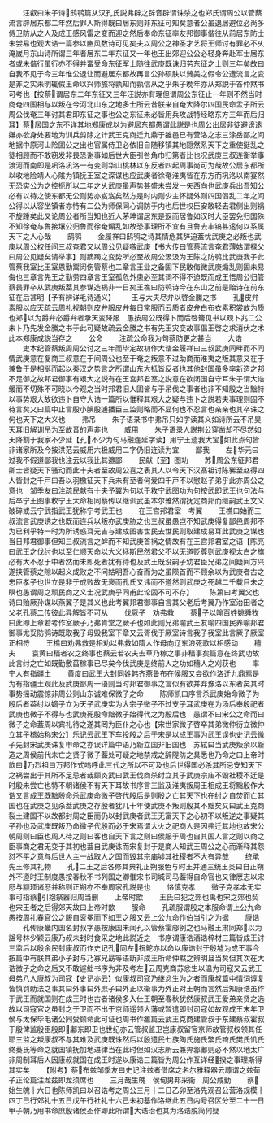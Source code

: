 <!-- { "loadSidebar": true } -->
　　汪叡曰朱子诗鸱鹗篇从汉孔氏説弗辟之辟音辟谓诛杀之也郑氏谓周公以管蔡流言辟居东都二年然后罪人斯得既曰居东则非东征可知矣意者公虽退居避位必尚多侍卫防从之人及成王感风雷之变而迎之然后奉命东征率友邦御事偕往从前居东防士未尝易也观大诰一篇参以豳风数诗可见矣夫以周公之神圣才艺将王师讨有罪必不乆淹嵗月东山诗所谓三年者居东二年东征又一年也王出郊迎公公必轻身奔赴军士居东者或未偕行虽行亦不得并畱受命东征军士随往武庚既诛归劳东征之士则三年矣故曰自我不见于今三年惟公退让而避居东都故再言公孙硕肤以賛美之假令公遭流言之变是非之实未明辄假王命以兴师旅将孰知而孰信从之乎朱子晚年亦从郑説于答仲黙书可考也【按蔡谓居东二年东征又三年汪説亦有理但谓周公东征止一年则不然当时商奄四国相与以叛在今河北山东之地多士所云昔朕来自奄大降尔四国民命孟子所云周公伐奄三年讨其君即东征之事也公之东征未必皆用兵攻战特经略东方三年而后归耳】蔡居国之东不详其地郑康成以为避居东都愚谓此説是也周公出居非徒避谤逺嫌亦欲身处要地为训兵剪除之计武王克商迁九鼎于雒邑已有营洛之志三涂岳鄙之间地据中原河山险固公之出也官属侍卫必依旧自随移镇其地隠然系天下之重使挺乱之徒相顾而不敢窃发非畏恐谢事如后世大臣引咎角巾归第者比也况武庚三叔连衡举事渡河而南即是巩洛巩洛一有变则华山桃林以东反者四起周事尚可为哉故公居东都所以收地险靖人心隂为镇抚王室之深谋也应武庚者徐奄淮夷皆在东方而巩洛以南宴然无恐实公为之控扼所以二年之乆武庚虽声势甚盛未尝发一矢西向也武庚兵出吾知公必有以待之使东都无公则势亦岌岌矣然方是时内则少主怀疑外则四国倡乱二年之间公得以从容坐镇者亦恃有二公为师保同心调防于内也后世权臣安敢轻去君侧出则祸不旋踵矣此又论周公者所当知也近人茅坤谓居东是返而居鲁如汉时大臣罢免归国殊不知徐奄与鲁接壤公归鲁而徐奄煽乱如故恐事理所不宜有且鲁去丰镐甚逺何以系属天下之人心哉
　　鸱鸮
　　金履祥曰鸱鸮之诗其情危其辞迫葢忧武庚之必叛也武庚以周公权任间三叔奄君又以周公见疑嗾武庚【书大传曰管蔡流言奄君薄姑谓禄父曰周公见疑矣请举事】则蹢躅之变势所必至故周公汲汲为王陈之防鸮比武庚我子此管蔡我室比王室恩勤鬻闵伤管蔡也二章言王业之备固下民敢侮微武庚煽乱则固未易侮也三章言先王之勤劳四章言王室孤危外患必至其词不得不迫既而成王悟周公归管蔡畏罪卒从武庚叛葢其参谋造祸非一日矣王樵曰防鸮诗今在东山之前是贻诗在前东征在后甚明【予有辨详毛诗通义】
　　王与大夫尽弁以啓金縢之书
　　孔皮弁素服以应天疏云周礼视朝则皮弁服皮弁每日常服而云质者皮弁白布衣素积裳故为质也郑以为爵弁必爵弁者承天变降服　愚按周公既得卜而后啓籥见书以观卜兆二公未卜乃先发金縢之书于此可疑故疏云金縢之书有先王灾变故事倡王啓之求消伏之术此本郑康成説当存之
　　公命
　　注疏公命我为句蔡防更之甚当
　　大诰
　　史本纪管蔡叛周周公讨之三年而毕定故初作大诰金履祥曰三叔武庚同畔而不同情武庚意在复商三叔意在于间周公也至于奄之叛意不过助商而淮夷之叛其意又在于兼鲁于是相挻而起以秦汉之势言之所谓山东大抵皆反者也其他封国虽多率新造之邦不足御之故邦君御事有艰大之説有在王宫邦君室之説意在欲闭国自守耳朱子谓大诰缓而不切殊不可晓以今观之当时邦君旧人固皆与于吊伐之事者也非不知殷之当黜特以事势艰大故欲违卜自守大诰一篇所以惟释其艰大之疑与违卜之説若夫事理则固不待言矣又曰篇中止言殷小腆殷逋播臣三监则略而不显何也不忍言也亲亲也其卒诛之何也天下之大义也
　　弗吊
　　朱子语录书中弗吊只如字读其义如诗所云不吊昊天耳旧解训吊为至故音的声非也
　　威用
　　朱子语录人説荆公穿凿却不尽然如天降割于我家不少延【孔不少为句马融连延字读】用宁王遗我大宝如此点句皆非诸家所及今按洪范云威用六极威用二字仍旧连读为宜
　　鄙我
　　左华元曰过我不假道鄙我也注云以我比其邉鄙
　　民献【至】图功
　　苏周公东征邦君卿士皆疑天下骚动而此十夫者至故周公喜之表其人以令天下汉髙祖讨陈豨至赵得四人皆封之千戸曰吾以羽檄征天下兵未有至者何爱四千戸不以慰赵子弟乎此亦周公之意也　邹季友曰注疏民献有十夫予翼为句以于敉宁武图功为句按武即武王也句法与后卒宁王图事敉宁王大命相同蔡传以继训武虽本尔雅然谓抚定商邦而继嗣武王文义破碎或云宁武指武王犹称宁考武王也
　　在王宫邦君室　考翼
　　王樵曰始而三叔流言武庚诱之也既而连兵以叛亦武庚胁之也三叔虽愚岂不知武庚得复鄙邑周邦不为已利乎特一时为所诱惑耳元吉与建成图害世民去世民则取建成易耳此武庚之谋也当日邦君御事但知三叔流言之衅而不知武庚首祸之情故有在王宫邦君室之语【陈亮曰武王之伐纣也以至仁顺天命以大义拯斯民然君父不以无道贬尊则武庚视太白之旗必有大不忍于中者然而未即死者犹有待也及武王既没嗣子幼君臣兄弟之间疑间方兴遂挟管蔡之隙以起义成败之不问姑明吾心奋而为之虽陨首而不顾余以为武庚者古之忠臣孝子也世立是非于成败故无褒而孔氏又讳而不道然则武庚之死越二千载目未之瞑也愚谓周之顽民商之义士况武庚乎同甫此论固不可不存】
　　陈第曰考翼父也诗曰贻厥孙谋以燕翼子是其义也此考翼邦君御事自言其父老后考翼乃作室治田者之父老孔蔡二传彼此异解皆不可从
　　伐厥子　劝弗救
　　蔡子以喻百姓姚舜牧曰此即上章若考作室厥子乃弗肯堂之厥子也如此则兄弟喻武王友喻四国民养喻邦君御事尤妥防鸮诗既取我子母毁我室下章又云胥伐于厥室诗言我子我室此言厥子厥室正相符
　　王樵曰劝弗救是相劝以弗救如隋人作母向辽东浪死歌以相感动
　　穯夫
　　袁黄曰穑者农之终事也蔡云若农夫去草乃稼之事非穑事矣篇意在终武功故此言纣之亡如既勤敷菑稼事已尽矣今伐武庚是终前人之功如穯人之刈获也
　　率宁人有指疆土
　　黄度曰武王大封同姓韩齐燕鲁布在侯服又尝欲作洛迁九鼎焉是为有指疆土观此及武庚鄙周一语则当时邦君御事之言似有欲并弃豫洛以东者矣其时事势摇动震惊非周公则山东诚难保微子之命
　　陈师凯曰序言杀武庚始命微子为殷后者葢纣以嫡子立为天子武庚实为大宗子微子不过支子耳武庚在为汤后奉殷祀者武庚也微子不得与也武庚死殷命黜微子始得代之为殷后也　愚谓不曰宋公之命而曰微子之命葢周以宾礼待之遂其罔为臣仆之心也【宋世家微子啓卒其弟微仲衍立微仲立其子稽始称宋公】乐记云武王下车投殷之后于宋是以成王事为武王误也史记云微子先封宋武庚诛复申命之亦误详篇中语乃新立国非旧国也　苏轼曰当武庚叛余以新造之周侯前代未亡之贤子微子葢处可疑之地禁戒之辞隄防之具悉也乃命之曰上帝时歆曰乃烈祖曰万邦作式呜呼此三代之所以不可及也后世得国必杀其所忌安知天下之祸尝出于其所不足忌者哉顾炎武曰武王伐商杀纣立其子武庚宗庙不毁社稷不迁是时殷未尝亡也特不朝诸侯不有天下耳故书序言三监及淮夷叛周王相成王将黜殷作大诰又言成王既黜殷命杀武庚命微子啓代殷后是则殷之亡其天下也在纣之自焚而亡其国也在武庚之见杀葢武庚之存殷者犹几十年使武庚不叛则殷其不黜矣又曰武王克商裂土建国不以故都封周之臣而仍以封武庚者武王无富天下之心初不以叛逆之事疑其子孙也及武庚既叛乃命微子代殷而必于宋焉谓大火之祀商人是因弗迁其地也故宋公朝周则曰臣也周人待之则曰客也自天下言之则曰侯服于周也自其国人言之则以商之臣事商之君无变于其初也葢自武庚诛而宋复封于是商人知武王周公之心而渐释其怨怼不平之意与后世人主一战取人之国而毁其宗庙墟其社稷者不大有异哉
　　统承先王修其礼物
　　孔二王之后各修其典礼正朔服色与时王并通三统王炎曰自正朔外不遵时王制度愚按春秋不书列国之卿惟宋书司城司马葢得自命官也又律厯志以宋厯与颛顼诸厯并称则正朔亦不奉周家孔説是也
　　恪慎克孝
　　微子克孝本无实事可指蔡引抱祭器归周当删
　　上帝时歆
　　王氏曰犯之郊也禹也宋之郊也契也宋王者之后得郊天故曰上帝时歆
　　服命
　　孔疏服谓殷之本服命谓上公九命愚按周礼春官公之服自衮冕而下如王之服又云上公九命作伯当引之为据
　　康诰
　　孔传康畿内国名封叔字愚按康国未闻孔以管蔡霍郕例之也马融王肃同郑以为諡号林少颖云康乃叔未封时食采之地此説近之　书序谓康诰酒诰梓材三篇皆成王讨三监后以殷余民封康叔而作史记孔同左祝鮀亦以命以康诰封于殷墟为成王事今按篇中有朕其弟小子封与乃寡兄勗等语断非成王所命仲黙之辨明且当矣但其次在大诰微子之命之后又不敢遽绌书序为非及考左云周克商苏忿生以温为司寇又云武王母弟八人康叔为司寇【史记亦云】似康叔司寇乃继忿生为之者而康叔篇中情词谆复皆慎罚勅法之事其曰外事曰外庶子曰外正以衞事为外正对王朝而言然后知康诰虽作于武王而就国则在成王时也古者诸侯多入仕王朝至春秋犹然康叔武王爱弟亲贤之选故以司寇官之虽封之于卫而不出于京师遥领大藩或暂遣即封司寇如故观成王末年卫侯与太保毕毛诸公同受顾命此可证也周书作雒篇云武王克商建管叔于东建蔡叔霍叔于殷俾监殷臣殷即鄘东即卫也世纪亦云管叔监卫岂康叔留官京师故管叔权领其任耶三监之叛康叔不与其难及武庚既诛然后以殷遗民七族陶氏施氏繁氏锜氏樊氏饥氏终葵氏等命之就国镇抚加地进律当在此时但如汉志所云兼畀邶鄘则必不然以地太广非周制耳后人因康叔就国在成王时遂以康诰三篇皆为周公作互详经揆之事理斯得其实矣
　　【附考】蔡布兹邹季友曰史记注兹者借席之名尔雅释器云蓐谓之兹荀子正论篇注龙兹即龙须席也
　　三月哉生魄　侯甸男邦采衞　周公咸勤
　　蔡始生魄十六日也陈师凯曰以召诰考之周公三月十二日乙卯至洛先观召公营洛规模十四丁巳行郊礼十五日戊午行社礼十六己未初基作洛继此五日内号召区分至二十一日甲子朝乃用书命庶殷诸侯丕作即此所谓大诰治也其为洛诰脱简何疑

